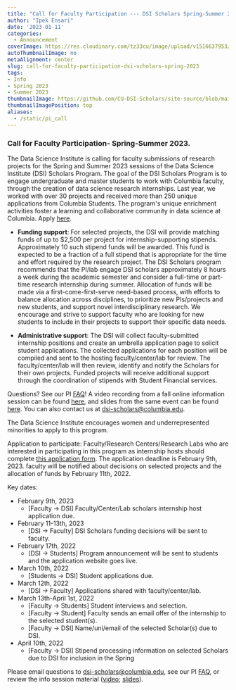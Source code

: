 ```yaml
---
title: "Call for Faculty Participation --- DSI Scholars Spring-Summer 2023"
author: "Ipek Ensari"
date: '2023-01-11'
categories:
  - Announcement
coverImage: https://res.cloudinary.com/tz33cu/image/upload/v1516637953/DSI-scholars/wordcloud2_ezxayp.png
autoThumbnailImage: no
metaAlignment: center
slug: call-for-faculty-participation-dsi-scholars-spring-2023
tags:
- Info
- Spring 2023
- Summer 2023
thumbnailImage: https://github.com/CU-DSI-Scholars/site-source/blob/main/static/img/opencall_faculty_ss2023_banner.png?raw=true
thumbnailImagePosition: top
aliases:
  - /static/pi_call
---
```


### Call for Faculty Participation- Spring-Summer 2023.

The Data Science Institute is calling for faculty submissions of research projects for the Spring and Summer 2023 sessions of the Data Science Institute (DSI) Scholars Program. The goal of the DSI Scholars Program is to engage undergraduate and master students to work with Columbia faculty, through the creation of data science research internships. Last year, we worked with over 30 projects and received more than 250 unique applications from Columbia Students. The program's unique enrichment activities foster a learning and collaborative community in data science at Columbia. Apply [here](https://docs.google.com/forms/d/e/1FAIpQLSexk3F7EcVWWLsueTuTbLdlLiMdckE-HkKd6HiPNpNdjfjNYg/viewform?usp=sf_link).

<!--more-->

+ **Funding support**: For selected projects, the DSI will provide matching funds of up to $2,500 per project for internship-supporting stipends. Approximately 10 such stipend funds will be awarded. This fund is expected to be a fraction of a full stipend that is appropriate for the time and effort required by the research project. The DSI Scholars program recommends that the PI/lab engage DSI scholars approximately 8 hours a week during the academic semester and consider a full-time or part-time research internship during summer. Allocation of funds will be made via a first-come-first-serve need-based process, with efforts to balance allocation across disciplines, to prioritize new PIs/projects and new students, and support novel interdisciplinary research. We encourage and strive to support faculty who are looking for new students to include in their projects to support their specific data needs.

+ **Administrative support**: The DSI will collect faculty-submitted internship positions and create an umbrella application page to solicit student applications. The collected applications for each position will be compiled and sent to the hosting faculty/center/lab for review. The faculty/center/lab will then review, identify and notify the Scholars for their own projects. Funded projects will receive additional support through the coordination of stipends with Student Financial services. 

Questions? See our PI [FAQ](/static/pi_faq/)! A video recording from a fall online information session can be found [here](https://columbia.hosted.panopto.com/Panopto/Pages/Viewer.aspx?id=f0b73385-07e1-4c23-8f7b-ac2200f91b94), and slides from the same event can be found [here](https://docs.google.com/presentation/d/1aE19WTanf2I37brBsvsYpVG353Or7kRzP2ZoofAfrRU/edit?usp=sharing). You can also contact us at [dsi-scholars@columbia.edu](mailto:dsi-scholars@columbia.edu).

The Data Science Institute encourages women and underrepresented minorities to apply to this program.

Application to participate: Faculty/Research Centers/Research Labs who are interested in participating in this program as internship hosts should complete [this application form](https://docs.google.com/forms/d/e/1FAIpQLSexk3F7EcVWWLsueTuTbLdlLiMdckE-HkKd6HiPNpNdjfjNYg/viewform?usp=sf_link). The application deadline is February 9th, 2023. faculty will be notified about decisions on selected projects and the allocation of funds by February 11th, 2022.

Key dates:

+ February 9th, 2023
    + [Faculty -> DSI] Faculty/Center/Lab scholars internship host application due.
+ February 11-13th, 2023
    + [DSI -> Faculty] DSI Scholars funding decisions will be sent to faculty.
+ February 17th, 2022
    + [DSI -> Students] Program announcement will be sent to students and the application website goes live.
+ March 10th, 2022
    + [Students -> DSI] Student applications due.
+ March 12th, 2022
    + [DSI -> Faculty] Applications shared with faculty/center/lab.
+ March 13th-April 1st, 2022
    + [Faculty -> Students] Student interviews and selection.
    + [Faculty -> Student] Faculty sends an email offer of the internship to the selected student(s).
    + [Faculty -> DSI] Name/uni/email of the selected Scholar(s) due to DSI.
+ April 10th, 2022
    + [Faculty -> DSI] Stipend processing information on selected Scholars due to DSI for inclusion in the Spring
 

Please email questions to [dsi-scholars@columbia.edu](mailto:dsi-scholars@columbia.edu), see our PI [FAQ](/static/pi_faq/), or review the info session material ([video](https://columbia.hosted.panopto.com/Panopto/Pages/Viewer.aspx?id=f0b73385-07e1-4c23-8f7b-ac2200f91b94); [slides](https://docs.google.com/presentation/d/1aE19WTanf2I37brBsvsYpVG353Or7kRzP2ZoofAfrRU/edit?usp=sharing)).

